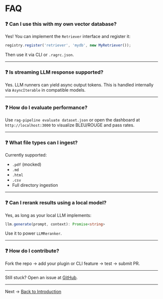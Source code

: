 # FAQ

### ❓ Can I use this with my own vector database?
Yes! You can implement the `Retriever` interface and register it:
```ts
registry.register('retriever', 'mydb', new MyRetriever());
```
Then use it via CLI or `.ragrc.json`.

---

### ❓ Is streaming LLM response supported?
Yes. LLM runners can yield async output tokens. This is handled internally via `AsyncIterable` in compatible models.

---

### ❓ How do I evaluate performance?
Use `rag-pipeline evaluate dataset.json` or open the dashboard at `http://localhost:3000` to visualize BLEU/ROUGE and pass rates.

---

### ❓ What file types can I ingest?
Currently supported:
- `.pdf` (mocked)
- `.md`
- `.html`
- `.csv`
- Full directory ingestion

---

### ❓ Can I rerank results using a local model?
Yes, as long as your local LLM implements:
```ts
llm.generate(prompt, context): Promise<string>
```
Use it to power `LLMReranker`.

---

### ❓ How do I contribute?
Fork the repo → add your plugin or CLI feature → test → submit PR.

---

Still stuck? Open an issue at [GitHub](https://github.com/DevilsDev/rag-pipeline-utils/issues).

---

Next → [Back to Introduction](./Introduction.md)
